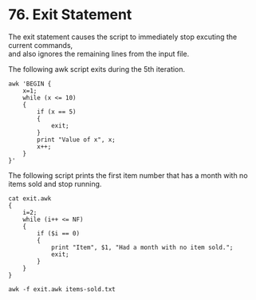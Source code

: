 # 76. Exit Statement

The exit statement causes the script to immediately stop excuting the current commands,  
and also ignores the remaining lines from the input file.

The following awk script exits during the 5th iteration.
```
awk 'BEGIN {
    x=1;
    while (x <= 10)
    {
        if (x == 5)
        {
            exit;
        }
        print "Value of x", x;
        x++;
    }
}'
```

The following script prints the first item number that has a month with no items sold and stop running.
```
cat exit.awk
{
    i=2;
    while (i++ <= NF)
    {
        if ($i == 0)
        {
            print "Item", $1, "Had a month with no item sold.";
            exit;
        }
    }
}

awk -f exit.awk items-sold.txt
```
